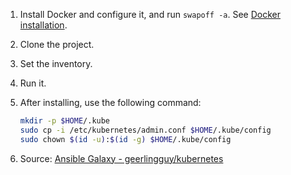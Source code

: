 1. Install Docker and configure it, and run `swapoff -a`. See [Docker installation](https://kubernetes.io/docs/setup/production-environment/container-runtimes/#forwarding-ipv4-and-letting-iptables-see-bridged-traffic).

2. Clone the project.

3. Set the inventory.

4. Run it.

5. After installing, use the following command:

    ```bash
    mkdir -p $HOME/.kube
    sudo cp -i /etc/kubernetes/admin.conf $HOME/.kube/config
    sudo chown $(id -u):$(id -g) $HOME/.kube/config
    ```

6. Source: [Ansible Galaxy - geerlingguy/kubernetes](https://galaxy.ansible.com/ui/standalone/roles/geerlingguy/kubernetes/install/)
